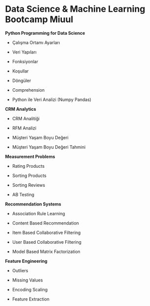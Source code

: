 # Data Science & Machine Learning Bootcamp Miuul

**Python Programming for Data Science** 

* Çalışma Ortamı Ayarları 

* Veri Yapıları 

* Fonksiyonlar  

* Koşullar  

* Döngüler  

* Comprehension 

* Python ile Veri Analizi (Numpy Pandas)

 

**CRM Analytics** 

* CRM Analitiği  

* RFM Analizi 

* Müşteri Yaşam Boyu Değeri  

* Müşteri Yaşam Boyu Değeri Tahmini 

 

**Measurement Problems** 

* Rating Products 

* Sorting Products 

* Sorting Reviews 

* AB Testing 

 

**Recommendation Systems** 

* Association Rule Learning 

* Content Based Recommendation 

* Item Based Collaborative Filtering 

* User Based Collaborative Filtering 

* Model Based Matrix Factorization 

 

**Feature Engineering** 

* Outliers 

* Missing Values 

* Encoding Scaling 

* Feature Extraction 

 
